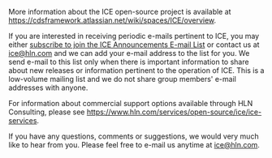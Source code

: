 More information about the ICE open-source project is available at https://cdsframework.atlassian.net/wiki/spaces/ICE/overview.

If you are interested in receiving periodic e-mails pertinent to ICE, you may either [subscribe to join the ICE Announcements E-mail List](https://groups.google.com/a/hln.com/forum/#!forum/ice-announcements) or contact us at ice@hln.com and we can add your e-mail address to the list for you. We send e-mail to this list only when there is important information to share about new releases or information pertinent to the operation of ICE. This is a low-volume mailing list and we do not share group members' e-mail addresses with anyone.

For information about commercial support options available through HLN Consulting, please see https://www.hln.com/services/open-source/ice/ice-services.

If you have any questions, comments or suggestions, we would very much like to hear from you. Please feel free to e-mail us anytime at ice@hln.com.

